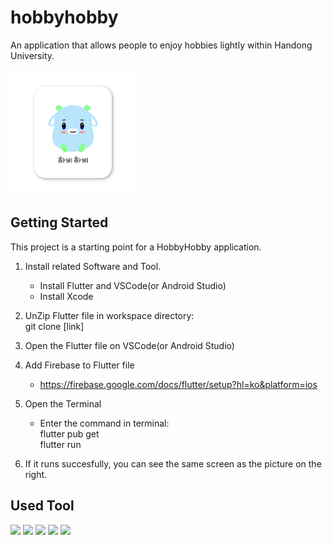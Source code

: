 # hobbyhobby

An application that allows people to enjoy hobbies lightly within Handong University.

<img src="/assets/images/hobby.png" width="200" height="200"/>
                                                   
                                                   
## Getting Started

This project is a starting point for a HobbyHobby application.

1. Install related Software and Tool.
   - Install Flutter and VSCode(or Android Studio)
   - Install Xcode

2. UnZip Flutter file in workspace directory: <br/>
    git clone [link]<br/>
4. Open the Flutter file on VSCode(or Android Studio)
5. Add Firebase to Flutter file
   - https://firebase.google.com/docs/flutter/setup?hl=ko&platform=ios
6. Open the Terminal
   - Enter the command in terminal: <br/>
        flutter pub get <br/>
        flutter run
6. If it runs succesfully, you can see the same screen as the picture on the right.


## Used Tool

<a href="링크"><img src="https://img.shields.io/badge/Notion-000000?style=flat-square&logo=notion&logoColor=white"/></a>
<a href="링크"><img src="https://img.shields.io/badge/Github-181717?style=flat-square&logo=github&logoColor=white"/></a>
<a href="링크"><img src="https://img.shields.io/badge/Figma-F24E1E?style=flat-square&logo=figma&logoColor=white"/></a>
<a href="https://flutter.dev/"><img src="https://img.shields.io/badge/Flutter-02569B?style=flat-square&logo=flutter&logoColor=white"/></a>
<a href="[https://flutter.dev/](https://developer.apple.com/kr/xcode/)"><img src="https://img.shields.io/badge/Xcode-147EFB?style=flat-square&logo=Xcode&logoColor=white"/></a>



